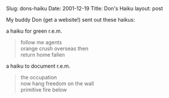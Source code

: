 Slug: dons-haiku
Date: 2001-12-19
Title: Don's Haiku
layout: post

My buddy Don (get a website!) sent out these haikus:<p>

a haiku for green r.e.m.
<blockquote>
follow me agents<br />
orange crush overseas then<br />
return home fallen
</blockquote>

a haiku to document r.e.m.
<blockquote>
the occupation<br />
now hang freedom on the wall<br />
primitive fire below
</blockquote></p>
